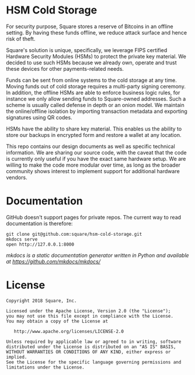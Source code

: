 # HSM Cold Storage

For security purpose, Square stores a reserve of Bitcoins in an offline setting. By having these funds offline, we
reduce attack surface and hence risk of theft.

Square's solution is unique, specifically, we leverage FIPS certified Hardware Security Modules (HSMs) to protect the
private key material. We decided to use such HSMs because we already own, operate and trust these devices for other payments-related needs.

Funds can be sent from online systems to the cold storage at any time. Moving funds out of cold storage requires a
multi-party signing ceremony. In addition, the offline HSMs are able to enforce business logic rules, for instance we
only allow sending funds to Square-owned addresses. Such a scheme is usually called defense in depth or an onion model.
We maintain the online/offline isolation by importing transaction metadata and exporting signatures using QR codes.

HSMs have the ability to share key material. This enables us the ability to store our backups in encrypted form and
restore a wallet at any location.

This repo contains our design documents as well as specific technical information. We are sharing our source code, with
the caveat that the code is currently only useful if you have the exact same hardware setup. We are willing to make the
code more modular over time, as long as the broader community shows interest to implement support for additional
hardware vendors.

# Documentation

GitHub doesn't support pages for private repos. The current way to read documentation is therefore:

    git clone git@github.com:square/hsm-cold-storage.git
    mkdocs serve
    open http://127.0.0.1:8000

*mkdocs is a static documentation generator written in Python and available at https://github.com/mkdocs/mkdocs/*

# License


    Copyright 2018 Square, Inc.

    Licensed under the Apache License, Version 2.0 (the "License");
    you may not use this file except in compliance with the License.
    You may obtain a copy of the License at

       http://www.apache.org/licenses/LICENSE-2.0

    Unless required by applicable law or agreed to in writing, software
    distributed under the License is distributed on an "AS IS" BASIS,
    WITHOUT WARRANTIES OR CONDITIONS OF ANY KIND, either express or implied.
    See the License for the specific language governing permissions and
    limitations under the License.
